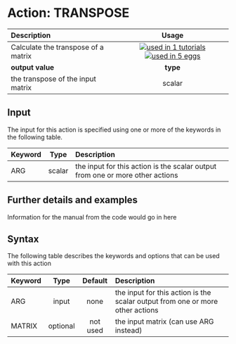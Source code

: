 # Action: TRANSPOSE

| Description    | Usage |
|:--------|:--------:|
| Calculate the transpose of a matrix | [![used in 1 tutorials](https://img.shields.io/badge/tutorials-1-green.svg)](https://www.plumed-tutorials.org/browse.html?search=TRANSPOSE)[![used in 5 eggs](https://img.shields.io/badge/nest-5-green.svg)](https://www.plumed-nest.org/browse.html?search=TRANSPOSE)|
 | **output value** | **type** |
| the transpose of the input matrix | scalar |

## Input

The input for this action is specified using one or more of the keywords in the following table.

| Keyword |  Type | Description |
|:--------|:------:|:-----------|
| ARG | scalar | the input for this action is the scalar output from one or more other actions |


## Further details and examples 
Information for the manual from the code would go in here 
## Syntax 
The following table describes the keywords and options that can be used with this action 

| Keyword | Type | Default | Description |
|:-------|:----:|:-------:|:-----------|
| ARG | input | none | the input for this action is the scalar output from one or more other actions |
| MATRIX | optional | not used | the input matrix (can use ARG instead) |

